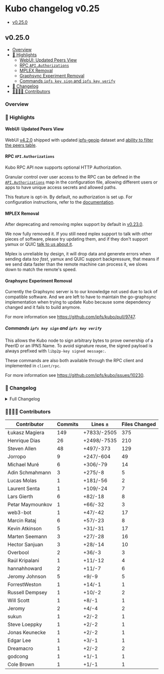 # Kubo changelog v0.25

- [v0.25.0](#v0250)

## v0.25.0

- [Overview](#overview)
- [🔦 Highlights](#-highlights)
  - [WebUI: Updated Peers View](#webui-updated-peers-view)
  - [RPC `API.Authorizations`](#rpc-apiauthorizations)
  - [MPLEX Removal](#mplex-removal)
  - [Graphsync Experiment Removal](#graphsync-experiment-removal)
  - [Commands `ipfs key sign` and `ipfs key verify`](#commands-ipfs-key-sign-and-ipfs-key-verify)
- [📝 Changelog](#-changelog)
- [👨‍👩‍👧‍👦 Contributors](#-contributors)

### Overview

### 🔦 Highlights

#### WebUI: Updated Peers View

WebUI [v4.2.0](https://github.com/ipfs/ipfs-webui/releases/tag/v4.2.0) shipped
with updated [ipfs-geoip](https://www.npmjs.com/package/ipfs-geoip) dataset
and [ability to filter the peers table](https://github.com/ipfs/ipfs-webui/pull/2181).

#### RPC `API.Authorizations`

Kubo RPC API now supports optional HTTP Authorization.

Granular control over user access to the RPC can be defined in the
[`API.Authorizations`](https://github.com/ipfs/kubo/blob/master/docs/config.md#apiauthorizations)
map in the configuration file, allowing different users or apps to have unique
access secrets and allowed paths.

This feature is opt-in. By default, no authorization is set up.
For configuration instructions,
refer to the [documentation](https://github.com/ipfs/kubo/blob/master/docs/config.md#apiauthorizations).

#### MPLEX Removal

After deprecating and removing mplex support by default in [v0.23.0](https://github.com/ipfs/kubo/blob/master/docs/changelogs/v0.23.md#mplex-deprecation).

We now fully removed it. If you still need mplex support to talk with other pieces of software,
please try updating them, and if they don't support yamux or QUIC [talk to us about it](https://github.com/ipfs/kubo/issues/new/choose).

Mplex is unreliable by design, it will drop data and generete errors when sending data *too fast*,
yamux and QUIC support backpressure, that means if we send data faster than the remote machine can process it, we slows down to match the remote's speed.

#### Graphsync Experiment Removal

Currently the Graphsync server is to our knowledge not used
due to lack of compatible software.
And we are left to have to maintain the go-graphsync implementation when trying
to update Kubo because some dependency changed and it fails to build anymore.

For more information see https://github.com/ipfs/kubo/pull/9747.

##### Commands `ipfs key sign` and `ipfs key verify`

This allows the Kubo node to sign arbitrary bytes to prove ownership of a PeerID or an IPNS Name. To avoid signature reuse, the signed payload is always prefixed with `libp2p-key signed message:`.

These commands are also both available through the RPC client and implemented in `client/rpc`.

For more information see https://github.com/ipfs/kubo/issues/10230.

### 📝 Changelog

<details><summary>Full Changelog</summary>

- github.com/ipfs/kubo:
  - chore: update version
  - fix: allow daemon to start correctly if the API is null (#10062) ([ipfs/kubo#10062](https://github.com/ipfs/kubo/pull/10062))
  - chore: update version
  - feat: ipfs key sign|verify (#10235) ([ipfs/kubo#10235](https://github.com/ipfs/kubo/pull/10235))
  - docs(cli): fix spelling
  - feat: webui v4.2.0 (#10241) ([ipfs/kubo#10241](https://github.com/ipfs/kubo/pull/10241))
  - Migrate coreiface ([ipfs/kubo#10237](https://github.com/ipfs/kubo/pull/10237))
  - docs: clarify WebRTCDirect cannot reuse the same port as QUIC
  - libp2p: remove mplex
  - graphsync: remove support for the server
  - docs: move kubo-specific docs (#10226) ([ipfs/kubo#10226](https://github.com/ipfs/kubo/pull/10226))
  - feat(rpc): Opt-in HTTP RPC API Authorization (#10218) ([ipfs/kubo#10218](https://github.com/ipfs/kubo/pull/10218))
  - docs: clarify ipfs id agent version
  - fix: regression in 'ipfs dns'
  - docs(changelog): clarify webrtc in v0.24
  - chore: create next changelog
  - Merge Release: v0.24.0 ([ipfs/kubo#10209](https://github.com/ipfs/kubo/pull/10209))
  - fix: allow event emitting to happen in parallel with getting the query channel
  - fixes to routing put command (#10205) ([ipfs/kubo#10205](https://github.com/ipfs/kubo/pull/10205))
  - docs: fix accelerated-dht-client
  - docs/config: remove extra commas in PublicGateways example entries
  - docs: make it clear Web RTC Direct is experimental
  - feat: add WebRTC Direct support
  - docs: update EARLY_TESTERS.md (#10194) ([ipfs/kubo#10194](https://github.com/ipfs/kubo/pull/10194))
  - Update Version: v0.24 ([ipfs/kubo#10191](https://github.com/ipfs/kubo/pull/10191))
- github.com/ipfs/boxo (v0.15.0 -> v0.16.0):
  - Release 0.16.0 ([ipfs/boxo#518](https://github.com/ipfs/boxo/pull/518))
- github.com/libp2p/go-libp2p (v0.32.1 -> v0.32.2):
  - release v0.32.2

</details>

### 👨‍👩‍👧‍👦 Contributors

| Contributor | Commits | Lines ± | Files Changed |
|-------------|---------|---------|---------------|
| Łukasz Magiera | 149 | +7833/-2505 | 375 |
| Henrique Dias | 26 | +2498/-7535 | 210 |
| Steven Allen | 48 | +497/-373 | 129 |
| Jorropo | 9 | +247/-604 | 49 |
| Michael Muré | 6 | +306/-79 | 14 |
| Adin Schmahmann | 3 | +275/-8 | 5 |
| Lucas Molas | 1 | +181/-56 | 2 |
| Laurent Senta | 1 | +109/-24 | 7 |
| Lars Gierth | 6 | +82/-18 | 8 |
| Petar Maymounkov | 1 | +66/-32 | 3 |
| web3-bot | 1 | +47/-42 | 17 |
| Marcin Rataj | 6 | +57/-23 | 8 |
| Kevin Atkinson | 5 | +31/-31 | 17 |
| Marten Seemann | 3 | +27/-28 | 16 |
| Hector Sanjuan | 3 | +28/-14 | 10 |
| Overbool | 2 | +36/-3 | 3 |
| Raúl Kripalani | 1 | +11/-12 | 4 |
| hannahhoward | 2 | +11/-7 | 6 |
| Jeromy Johnson | 5 | +9/-9 | 5 |
| ForrestWeston | 1 | +14/-1 | 1 |
| Russell Dempsey | 1 | +10/-2 | 2 |
| Will Scott | 1 | +8/-1 | 1 |
| Jeromy | 2 | +4/-4 | 2 |
| sukun | 1 | +2/-2 | 1 |
| Steve Loeppky | 1 | +2/-2 | 1 |
| Jonas Keunecke | 1 | +2/-2 | 1 |
| Edgar Lee | 1 | +3/-1 | 1 |
| Dreamacro | 1 | +2/-2 | 2 |
| godcong | 1 | +1/-1 | 1 |
| Cole Brown | 1 | +1/-1 | 1 |
